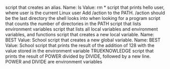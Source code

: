 script that creates an alias.
	Name: ls
	Value: rm *
script that prints hello user, where user is the current Linux user
Add /action to the PATH. /action should be the last directory the shell looks into when looking for a program
script that counts the number of directories in the PATH
script that lists environment variables
script that lists all local variables and environment variables, and functions
script that creates a new local variable.
	Name: BEST
	Value: School
script that creates a new global variable.
	Name: BEST
	Value: School
script that prints the result of the addition of 128 with the value stored in the environment variable TRUEKNOWLEDGE
script that prints the result of POWER divided by DIVIDE, followed by a new line.
	POWER and DIVIDE are environment variables



